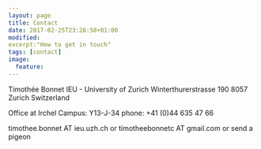 ```yaml
---
layout: page
title: Contact
date: 2017-02-25T23:28:58+01:00
modified:
excerpt:"How to get in touch"
tags: [contact]
image:
  feature:
---
```


Timothée Bonnet
IEU - University of Zurich
Winterthurerstrasse 190
8057 Zurich
Switzerland

Office at Irchel Campus: Y13-J-34
phone: +41 (0)44 635 47 66

timothee.bonnet AT ieu.uzh.ch
or
timotheebonnetc AT gmail.com
or send a pigeon
